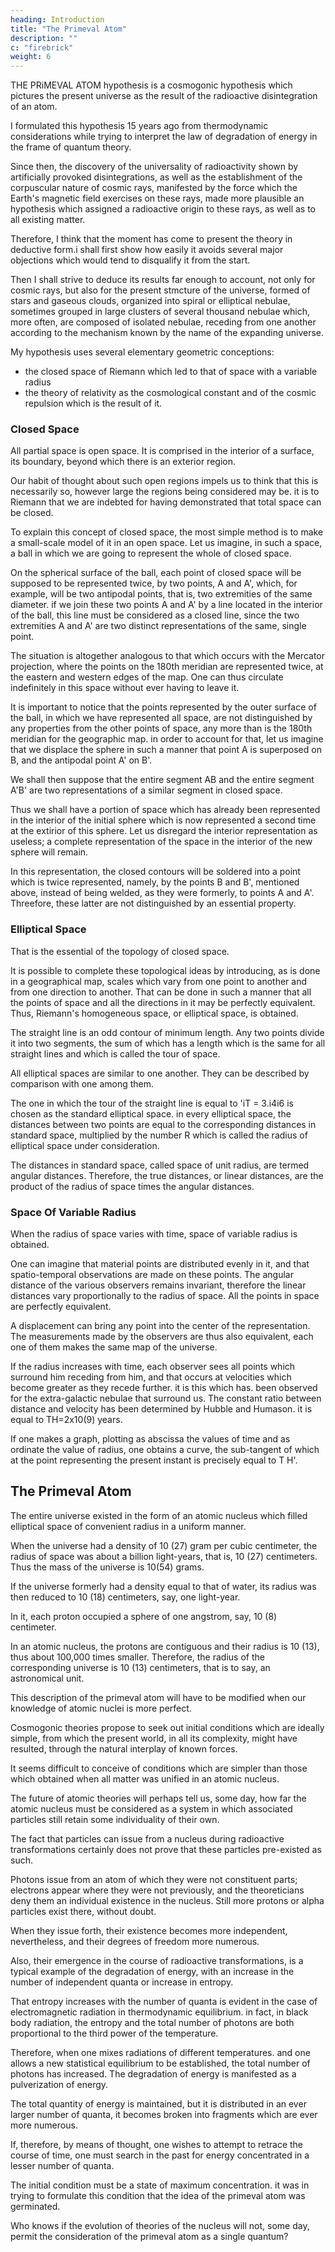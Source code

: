 ```yaml
---
heading: Introduction
title: "The Primeval Atom"
description: ""
c: "firebrick"
weight: 6
---
```



<!-- ABBE GEORGES EDOUARD LEMAITRE was a Belgian astronomer who was born in 1894 at Charleroi and died at Louvain in 1966. He studied at the University of Louvain and worked as a civil engineer. During World War I he served as an artillery officer in the Belgian army. After the war, he returned to Louvain and graduated from there in 1920. Lemaitre's interest in theology led him to enroll at a seminary at Malines after which he was ordained as a Roman Catholic priest in 1923. He then changed careers and went back to mathematics and physics. Lemaitre spent a year studying astrophysics with Arthur Eddington at Cambridge and a year at the Massachusetts Institute of Technology and the Harvard Observatory. He returned to the University of Louvain to accept an academic appointment in 1925 and was later promoted to professor of astronomy in 1927 after receiving his Ph.D. from M. I. T. that same year.

Lemaitre discovered several solutions to Einstein's general relativity field equations that describe an expanding cosmic model as an alternative to the static model originally proposed by Einstein. The observational evidence to support Lemaitre's cosmology was supplied by the work of Hubble but it was only when a paper outlining his views was translated and published in a 1931 issue of Monthly Notices of the Royal Astronomical Society that Lemaitre's theory began to receive much attention from physicists and astronomers. The most important feature of Lemaitre's work is the idea that if one extrapolated the expanding Universe backward in time, the galaxies would converge at some point into what Lemaitre described as a "superatom." He suggested that the expansion of the Universe had resulted from the explosion of this superatom-caused perhaps by radioactive decay-which hurtled its superheated materials in all directions, sowing the seeds of future stars and galaxies.

Lemaitre's model suffered from a lack of mathematical detail as well as ae its reliance on the then understated age of the Universe, which in the 1930s had been estimated at about 2 billion years. The German astronomer Walter Baade who discovered a correction to the period-luminosity ~e law of Cepheid variables showed that the galaxies are far more distant than Hubble thought. Baade's work increased the volume of the known Universe by a factor of twenty and more than tripled the accepted age of the Universe to about ten billion years-a time sufficient to allow for the evolution of the earth to its present state.

"In the beginning God created the heaven and the earth. And the earth was
without form, and void; and darkness was upon the face of the deep.
And God said, Let there be light: and there was light."
Genesis 1:1 and 1:3 -->


THE PRiMEVAL ATOM hypothesis is a cosmogonic hypothesis which pictures the present universe as the result of the radioactive disintegration of an atom. 

I formulated this hypothesis 15 years ago from thermodynamic considerations while trying to interpret the law of degradation of energy in the frame of quantum theory.

Since then, the discovery of the universality of radioactivity shown by artificially provoked disintegrations, as well as the establishment of the corpuscular nature of cosmic rays, manifested by the force which the Earth's magnetic field exercises on these rays, made more plausible an hypothesis which assigned a radioactive origin to these rays, as well as to all existing matter.

Therefore, I think that the moment has come to present the theory in deductive form.i shall first show how easily it avoids several major objections which would tend to disqualify it from the start.

Then I shall strive to deduce its results far enough to account, not only for cosmic rays, but also for the present stmcture of the universe, formed of stars and gaseous clouds, organized into spiral or elliptical nebulae, sometimes grouped in large clusters of several thousand nebulae which, more often, are composed of isolated nebulae, receding from one another according to the mechanism known by the name of the expanding universe.

My hypothesis uses several elementary geometric conceptions:
- the closed space of Riemann which led to that of space with a variable radius
- the theory of relativity as the cosmological constant and of the cosmic repulsion which is the result of it.


### Closed Space

All partial space is open space. It is comprised in the interior of a surface, its boundary, beyond which there is an exterior region. 

Our habit of thought about such open regions impels us to think that this is necessarily so, however large the regions being considered may be. it is to Riemann that we are indebted for having demonstrated that total space can be closed. 

To explain this concept of closed space, the most simple method is to make a small-scale model of it in an open space. Let us imagine, in such a space, a ball in which we are going to represent the whole of closed space. 

On the spherical surface of the ball, each point of closed space will be supposed to be represented twice, by two points, A and A', which, for example, will be two antipodal points, that is, two extremities of the same diameter. if we join these two points A and A' by a line located in the interior of the ball, this line must be considered as a closed line, since the two extremities A and A' are two distinct representations of the same, single point. 

The situation is altogether analogous to that which occurs with the Mercator projection, where the points on the 180th meridian are represented twice, at the eastern and western edges of the map. One can thus circulate indefinitely in this space without ever having to leave it.

It is important to notice that the points represented by the outer surface of the ball, in which we have represented all space, are not distinguished by any properties from the other points of space, any more than is the 180th meridian for the geographic map. in order to account for that, let us imagine that we displace the sphere in such a manner that point A is superposed on B, and the antipodal point A' on B'. 

We shall then suppose that the entire segment AB and the entire segment A'B' are two representations of a similar segment in closed space. 

Thus we shall have a portion of space which has already been represented in the interior of the initial sphere which is now represented a second time at the extirior of this sphere. Let us disregard the interior representation as useless; a complete representation of the space in the interior of the new sphere will remain.

In this representation, the closed contours will be soldered into a point which is twice represented, namely, by the points B and B', mentioned above, instead of being welded, as they were formerly, to points A and A'. Threefore, these latter are not distinguished by an essential property.


### Elliptical Space

That is the essential of the topology of closed space. 

It is possible to complete these topological ideas by introducing, as is done in a geographical map, scales which vary from one point to another and from one direction to another. That can be done in such a manner that all the points of space and all the directions in it may be perfectly equivalent. Thus, Riemann's homogeneous space, or elliptical space, is obtained. 

The straight line is an odd contour of minimum length. Any two points divide it into two segments, the sum of which has a length which is the same for all straight lines and which is called the tour of space.

All elliptical spaces are similar to one another. They can be described by comparison with one among them. 

The one in which the tour of the straight line is equal to 'iT = 3.i4i6 is chosen as the standard elliptical space. in every elliptical space, the distances between two points are equal to the corresponding distances in standard space, multiplied by the number R which is called the radius of elliptical space under consideration. 

The distances in standard space, called space of unit radius, are termed angular distances. Therefore, the true distances, or linear distances, are the product of the radius of space times the angular distances.


### Space Of Variable Radius

When the radius of space varies with time, space of variable radius is obtained. 

One can imagine that material points are distributed evenly in it, and that spatio-temporal observations are made on these points. The angular distance of the various observers remains invariant, therefore the linear distances vary proportionally to the radius of space. All the points in space are perfectly equivalent. 

A displacement can bring any point into the center of the representation. The measurements made by the observers are thus also equivalent, each one of them makes the same map of the universe.

If the radius increases with time, each observer sees all points which surround him receding from him, and that occurs at velocities which become greater as they recede further. it is this which has. been observed for the extra-galactic nebulae that surround us. The constant ratio between distance and velocity has been determined by Hubble and Humason. it is equal to TH=2x10(9) years.

If one makes a graph, plotting as abscissa the values of time and as ordinate the value of radius, one obtains a curve, the sub-tangent of which at the point representing the present instant is precisely equal to T H'.


## The Primeval Atom

<!-- These are the geometric concepts that are indispensable to us. We are now going to imagine that  -->

The entire universe existed in the form of an atomic nucleus which filled elliptical space of convenient radius in a uniform manner.

<!-- Anticipating that which is to follow, we shall accept that,  -->

When the universe had a density of 10 (27) gram per cubic centimeter, the radius of space was about a billion light-years, that is, 10 (27) centimeters. Thus the mass of the universe is 10(54) grams. 

If the universe formerly had a density equal to that of water, its radius was then reduced to 10 (18) centimeters, say, one light-year. 

In it, each proton occupied a sphere of one angstrom, say, 10 (8) centimeter. 

In an atomic nucleus, the protons are contiguous and their radius is 10 (13), thus about 100,000 times smaller. Therefore, the radius of the corresponding universe is 10 (13) centimeters, that is to say, an astronomical unit.

This description of the primeval atom will have to be modified when our knowledge of atomic nuclei is more perfect.

Cosmogonic theories propose to seek out initial conditions which are ideally simple, from which the present world, in all its complexity, might have resulted, through the natural interplay of known forces. 

It seems difficult to conceive of conditions which are simpler than those which obtained when all matter was unified in an atomic nucleus. 

The future of atomic theories will perhaps tell us, some day, how far the atomic nucleus must be considered as a system in which associated particles still retain some individuality of their own. 

The fact that particles can issue from a nucleus during radioactive transformations certainly does not prove that these particles pre-existed as such. 

Photons issue from an atom of which they were not constituent parts; electrons appear where they were not previously, and the theoreticians deny them an individual existence in the nucleus. Still more protons or alpha particles exist there, without doubt. 

When they issue forth, their existence becomes more independent, nevertheless, and their degrees of freedom more numerous. 

Also, their emergence in the course of radioactive transformations, is a typical example of the degradation of energy, with an increase in the number of independent quanta or increase in entropy.

That entropy increases with the number of quanta is evident in the case of electromagnetic radiation in thermodynamic equilibrium. in fact, in black body radiation, the entropy and the total number of photons are both proportional to the third power of the temperature. 

Therefore, when one mixes radiations of different temperatures. and one allows a new statistical equilibrium to be established, the total number of photons has increased. The degradation of energy is manifested as a pulverization of energy. 

The total quantity of energy is maintained, but it is distributed in an ever larger number of quanta, it becomes broken into fragments which are ever more numerous.

If, therefore, by means of thought, one wishes to attempt to retrace the course of time, one must search in the past for energy concentrated in a lesser number of quanta. 

The initial condition must be a state of maximum concentration. it was in trying to formulate this condition that the idea of the primeval atom was germinated. 

Who knows if the evolution of theories of the nucleus will not, some day, permit the consideration of the primeval atom as a single quantum?
